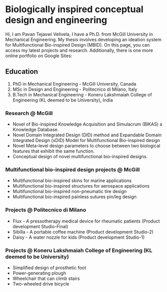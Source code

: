 # Biologically inspired conceptual design and engineering

Hi, I am Pavan Tejaswi Velivela, I have a Ph.D. from McGill University in Mechanical Engineering.
My thesis involves developing an ideation system for Multifunctional Bio-inspired Design (MBID).
On this page, you can access my latest projects and research. Additionally, there is one more online portfolio on Google Sites:

## Education
1. PhD in Mechanical Engineering - McGill University, Canada
2. MSc in Design and Engineering - Politecnico di Milano, Italy
3. B.Tech in Mechanical Engineering - Koneru Lakshmaiah College of Engineering (KL deemed to be University), India  

### Research @ McGill
- Novel of Bio-inspired Knowledge Acquisition and Simulacrum (BIKAS) a Knowledge Database.
- Novel Domain Integrated Design (DID) method and Expandable Domain Integrated Design (xDID) Model for Multifunctional Bio-inspired design
- Novel Meta-level design parameters to choose between two biological features that exhibit the same function.
- Conceptual design of novel multifunctional bio-inspired designs.

### Multifunctional bio-inspired design projects @ McGill
- Multifunctional bio-inspired skins for marine applications
- Multifunctional bio-inspired structures for aerospace applications
- Multifunctional bio-inspired non-pneumatic tire design
- Multifunctional bio-inspired painless sutures pin/leg design

### Projects @ Politecnico di Milano
- Flux - A pressotherapy medical device for rheumatic patients (Product development Studio-Final)
- Sibilla - A portable coffee machine (Product development Studio-2)
- Daisy - A water nozzle for kids (Product development Studio-1)

### Projects @ Koneru Lakshmaiah College of Engineering (KL deemed to be University)
-  Simplified design of prosthetic foot
-  Power-generating plough
-  Wheelchair that can climb stairs
-  Two-wheeled drive bicycle









